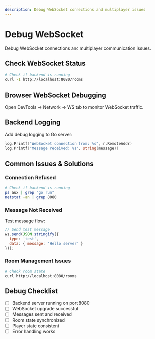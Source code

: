 ```yaml
---
description: Debug WebSocket connections and multiplayer issues
---
```


# Debug WebSocket

Debug WebSocket connections and multiplayer communication issues.

## Check WebSocket Status
```bash
# Check if backend is running
curl -I http://localhost:8080/rooms
```

## Browser WebSocket Debugging
Open DevTools → Network → WS tab to monitor WebSocket traffic.

## Backend Logging
Add debug logging to Go server:
```go
log.Printf("WebSocket connection from: %s", r.RemoteAddr)
log.Printf("Message received: %s", string(message))
```

## Common Issues & Solutions

### Connection Refused
```bash
# Check if backend is running
ps aux | grep "go run"
netstat -an | grep 8080
```

### Message Not Received
Test message flow:
```javascript
// Send test message
ws.send(JSON.stringify({
  type: 'test',
  data: { message: 'Hello server' }
}));
```

### Room Management Issues
```bash
# Check room state
curl http://localhost:8080/rooms
```

## Debug Checklist
- [ ] Backend server running on port 8080
- [ ] WebSocket upgrade successful
- [ ] Messages sent and received
- [ ] Room state synchronized
- [ ] Player state consistent
- [ ] Error handling works